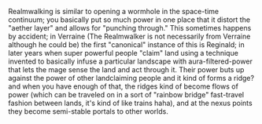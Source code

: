 Realmwalking is similar to opening a wormhole in the space-time continuum; you basically put so much power in one place that it distort the "aether layer" and allows for "punching through." This sometimes happens by accident; in Verraine (The Realmwalker is not necessarily from Verraine although he could be) the first "canonical" instance of this is Reginald; in later years when super powerful people "claim" land using a technique invented to basically infuse a particular landscape with aura-filtered-power that lets the mage sense the land and act through it. Their power buts up against the power of other landclaiming people and it kind of forms a ridge? and when you have enough of that, the ridges kind of become flows of power (which can be traveled on in a sort of "rainbow bridge" fast-travel fashion between lands, it's kind of like trains haha), and at the nexus points they become semi-stable portals to other worlds.

